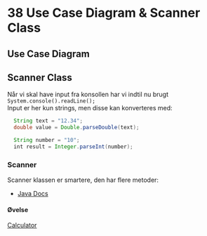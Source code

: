 # 38 Use Case Diagram & Scanner Class

## Use Case Diagram



## Scanner Class
Når vi skal have input fra konsollen har vi indtil nu brugt ````System.console().readLine();````   
Input er her kun strings, men disse kan konverteres med:
````Java
  String text = "12.34";
  double value = Double.parseDouble(text);

  String number = "10";
  int result = Integer.parseInt(number);
````   
### Scanner
Scanner klassen er smartere, den har flere metoder:

* [Java Docs](https://docs.oracle.com/javase/7/docs/api/java/util/Scanner.html)

#### Øvelse

[Calculator](https://github.com/dat17v1/38_UCD_Scanner/blob/master/Exercises/Calculator.md)